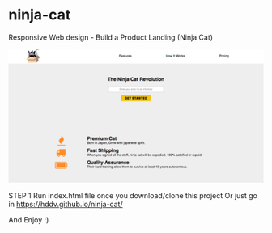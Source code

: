 # ninja-cat
Responsive Web design - Build a Product Landing (Ninja Cat)

![alt main](./img/main.png)


STEP 1
Run index.html file once you download/clone this project
Or just go in https://hddv.github.io/ninja-cat/

And Enjoy :)

